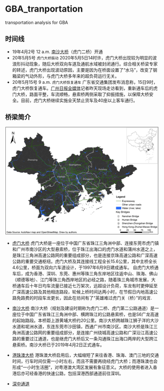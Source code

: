 # GBA_tranportation
transportation analysis for GBA

## 时间线
- 19年4月2号 12 a.m.
  [南沙大桥](https://zh.wikipedia.org/wiki/%E5%8D%97%E6%B2%99%E5%A4%A7%E6%A1%A5)（虎门二桥）开通
- 20年5月5号 `虎门大桥振动`
  2020年5月5日14时许，虎门大桥出现较为明显的波浪形抖动现象，随后大桥双向车道及通航水域被封闭通行。综合相关桥梁专家的转述，虎门大桥出现波动原因，主要是因为在桥面设置了“水马”，改变了钢箱梁的气动外形，与虎门大桥多年来的超负荷运行无关。
- 20年5月15号 9 a.m. `虎门大桥恢复通车`
  广东省交通集团发布消息称，15日9时，虎门大桥恢复通车。[广州日报全媒体](http://www.xinhuanet.com/politics/2020-05/16/c_1125991891.htm)记者昨天现场走访看到，重新通车后的虎门大桥，路面平整，车流顺畅，悬索桥两侧采取了抑振措施，以保障大桥安全。目前，虎门大桥继续实施全天禁止货车及40座以上客车通行。
  

## 桥梁简介
![桥梁位置示意图](.fig/Road%20networks%20in%20the%20GBA%20and%20key%20bridges%20across%20the%20Pearl%20River%20Estuary.jpg)
- [虎门大桥](https://zh.wikipedia.org/wiki/%E8%99%8E%E9%97%A8%E5%A4%A7%E6%A1%A5)
  虎门大桥是一座位于中国广东省珠江三角洲中部、连接东莞市虎门镇和广州市南沙区的大型悬索桥，位于珠江出海口的虎门水道和蒲州水道之上，是珠江三角洲高速公路网的重要组成部分，也是连接京珠高速公路和广深高速公路的重要交通枢纽。虎门大桥及其连接线工程全长15.6公里，其中主桥全长4.6公里，桥面为双向六车道设计，于1997年6月9日建成通车。
  自虎门大桥通车后，成为香港、深圳、东莞、惠州等珠三角东岸地区往返中山、珠海、佛山（顺德等地）、江门等珠三角西岸地区的必经之路，随着珠三角城市发展，大桥通车后十年日均车流量已接近七万架次，远超设计负荷，车龙有时更伸延至广深高速公路及其他相连路段，轮候上桥时间达两小时，在节假日内地高速公路免路费的时段车龙更长，因此在坊间有了“英雄难过虎门关（桥）”的戏言.

- [南沙大桥](https://zh.wikipedia.org/wiki/%E5%8D%97%E6%B2%99%E5%A4%A7%E6%A1%A5)
  南沙大桥（规划及建设时期称为虎门二桥、虎门第二公路通道）是一座位于中国广东省珠江三角洲中部、横跨珠江的公路悬索桥，也是S6广龙高速的起始路段。本桥距上游黄埔大桥约20公里。南沙大桥跨越珠江狮子洋的大沙水道和坭洲水道，东连东莞市沙田镇，西通广州市南沙区。南沙大桥是珠江三角洲高速公路网的重要组成部分，是连接广州绕城高速公路和广深沿江高速公路的重要过江通道，也是继虎门大桥后又一条沟通珠江出海口两岸的大型跨江悬索桥。南沙大桥已于2019年4月2日正式通车。

- [港珠澳大桥](https://zh.wikipedia.org/zh/%E6%B8%AF%E7%8F%A0%E6%BE%B3%E5%A4%A7%E6%A9%8B)
  港珠澳大桥启用后，大幅缩短了来往香港、珠海、澳门三地的交通时间，行车时间仅需一小时左右，而且不需要再绕经虎门大桥；而港珠澳也会形成“一小时生活圈”，对粤港澳大湾区发展有象征意义。大桥的使用者进入香港后亦可经香港的快速公路，包括深港西部通道前往深圳。

- [深中通道](https://zh.wikipedia.org/zh-hans/%E6%B7%B1%E4%B8%AD%E9%80%9A%E9%81%93)



